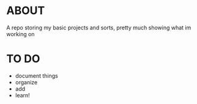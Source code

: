 # ABOUT
A repo storing my basic projects and sorts, pretty much showing what im working on

# TO DO
- document things
- organize 
- add
- learn!
